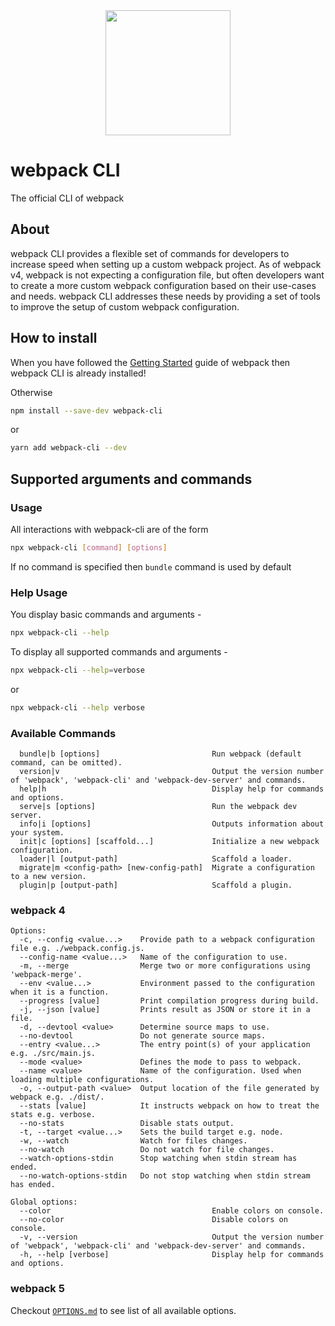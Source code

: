 <div align="center">
    <a href="https://github.com/webpack/webpack-cli">
        <img width="200" height="200" src="https://webpack.js.org/assets/icon-square-big.svg">
    </a>
</div>

# webpack CLI

The official CLI of webpack

## About

webpack CLI provides a flexible set of commands for developers to increase speed when setting up a custom webpack project. As of webpack v4, webpack is not expecting a configuration file, but often developers want to create a more custom webpack configuration based on their use-cases and needs. webpack CLI addresses these needs by providing a set of tools to improve the setup of custom webpack configuration.

## How to install

When you have followed the [Getting Started](https://webpack.js.org/guides/getting-started/) guide of webpack then webpack CLI is already installed!

Otherwise

```bash
npm install --save-dev webpack-cli
```

or

```bash
yarn add webpack-cli --dev
```

## Supported arguments and commands

### Usage

All interactions with webpack-cli are of the form

```bash
npx webpack-cli [command] [options]
```

If no command is specified then `bundle` command is used by default

### Help Usage

You display basic commands and arguments -

```bash
npx webpack-cli --help
```

To display all supported commands and arguments -

```bash
npx webpack-cli --help=verbose
```

or

```bash
npx webpack-cli --help verbose
```

### Available Commands

```
  bundle|b [options]                         Run webpack (default command, can be omitted).
  version|v                                  Output the version number of 'webpack', 'webpack-cli' and 'webpack-dev-server' and commands.
  help|h                                     Display help for commands and options.
  serve|s [options]                          Run the webpack dev server.
  info|i [options]                           Outputs information about your system.
  init|c [options] [scaffold...]             Initialize a new webpack configuration.
  loader|l [output-path]                     Scaffold a loader.
  migrate|m <config-path> [new-config-path]  Migrate a configuration to a new version.
  plugin|p [output-path]                     Scaffold a plugin.
```

### webpack 4

```
Options:
  -c, --config <value...>    Provide path to a webpack configuration file e.g. ./webpack.config.js.
  --config-name <value...>   Name of the configuration to use.
  -m, --merge                Merge two or more configurations using 'webpack-merge'.
  --env <value...>           Environment passed to the configuration when it is a function.
  --progress [value]         Print compilation progress during build.
  -j, --json [value]         Prints result as JSON or store it in a file.
  -d, --devtool <value>      Determine source maps to use.
  --no-devtool               Do not generate source maps.
  --entry <value...>         The entry point(s) of your application e.g. ./src/main.js.
  --mode <value>             Defines the mode to pass to webpack.
  --name <value>             Name of the configuration. Used when loading multiple configurations.
  -o, --output-path <value>  Output location of the file generated by webpack e.g. ./dist/.
  --stats [value]            It instructs webpack on how to treat the stats e.g. verbose.
  --no-stats                 Disable stats output.
  -t, --target <value...>    Sets the build target e.g. node.
  -w, --watch                Watch for files changes.
  --no-watch                 Do not watch for file changes.
  --watch-options-stdin      Stop watching when stdin stream has ended.
  --no-watch-options-stdin   Do not stop watching when stdin stream has ended.

Global options:
  --color                                    Enable colors on console.
  --no-color                                 Disable colors on console.
  -v, --version                              Output the version number of 'webpack', 'webpack-cli' and 'webpack-dev-server' and commands.
  -h, --help [verbose]                       Display help for commands and options.
```

### webpack 5

Checkout [`OPTIONS.md`](../../OPTIONS.md) to see list of all available options.
